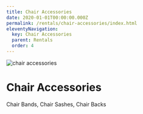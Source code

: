 ```yaml
---
title: Chair Accessories
date: 2020-01-01T00:00:00.000Z
permalink: /rentals/chair-accessories/index.html
eleventyNavigation:
  key: Chair Accessories
  parent: Rentals
  order: 4
---
```


<img class="photo fullwidth" src="/static/img/ballroom bluechairs.jpg" alt="chair accessories">

# Chair Accessories

Chair Bands, Chair Sashes, Chair Backs
  
